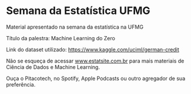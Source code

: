 # Semana da Estatística UFMG
Material apresentado na semana da estatística na UFMG

Título da palestra: Machine Learning do Zero

Link do dataset utilizado: https://www.kaggle.com/uciml/german-credit

Não se esqueça de acessar www.estatsite.com.br para mais materiais de Ciência de Dados e Machine Learning.

Ouça o Pitacotech, no Spotify, Apple Podcasts ou outro agregador de sua preferência.
